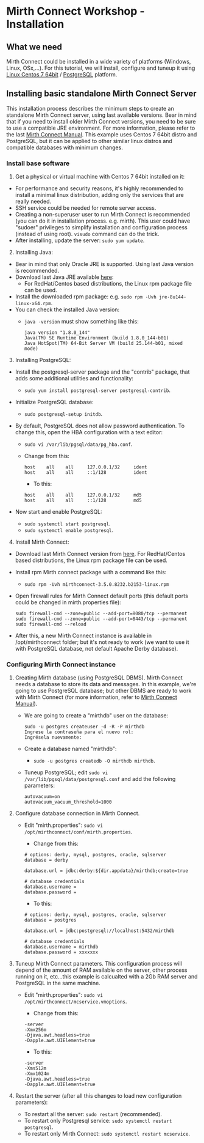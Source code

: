 # Mirth Connect Workshop - Installation

## What we need

Mirth Connect could be installed in a wide variety of platforms (Windows, Linux, OSx,...). For this tutorial, we will install, configure and tuneup it using [Linux Centos 7 64bit](https://www.centos.org) / [PostgreSQL](https://www.postgresql.org) platform.

## Installing basic standalone Mirth Connect Server

This installation process describes the minimum steps to create an standalone Mirth Connect server, using last available versions. Bear in mind that if you need to install older Mirth Connect versions, you need to be sure to use a compatible JRE environment. For more information, please refer to the last [Mirth Connect Manual](https://bridge.nextgen.com/media/3244/mirth-data-sheet-mirth-connect-3-4-user-guide.pdf).
This example uses Centos 7 64bit distro and PostgreSQL, but it can be applied to other similar linux distros and compatible databases with minimum changes.

### Install base software

 1. Get a physical or virtual machine with Centos 7 64bit installed on it:
  * For performance and security reasons, it's highly recommended to install a minimal linux distribution, adding only the services that are really needed.
  * SSH service could be needed for remote server access.
  * Creating a non-superuser user to run Mirth Connect is recommended (you can do it in installation process. e.g. mirth). This user could have "sudoer" privileges to simplify installation and configuration process (instead of using root). `visudo` command can do the trick.
  * After installing, update the server: `sudo yum update`.

 2. Installing Java:
  * Bear in mind that only Oracle JRE is supported. Using last Java version is recommended.
  * Download last Java JRE available [here](http://www.oracle.com/technetwork/java/javase/downloads/index.html):
      * For RedHat/Centos based distributions, the Linux rpm package file can be used.
  * Install the downloaded rpm package: e.g. `sudo rpm -Uvh jre-8u144-linux-x64.rpm`.
  * You can check the installed Java version:
      * `java -version` must show something like this:

        ```
        java version "1.8.0_144"
        Java(TM) SE Runtime Environment (build 1.8.0_144-b01)
        Java HotSpot(TM) 64-Bit Server VM (build 25.144-b01, mixed mode)
        ```

 3. Installing PostgreSQL:
  * Install the postgresql-server package and the "contrib" package, that adds some additional utilities and functionality:
      * `sudo yum install postgresql-server postgresql-contrib`.
  * Initialize PostgreSQL database:
      * `sudo postgresql-setup initdb`.
  * By default, PostgreSQL does not allow password authentication. To change this, open the HBA configuration with a text editor:
      * `sudo vi /var/lib/pgsql/data/pg_hba.conf`.
      * Change from this:

        ```
        host    all    all     127.0.0.1/32     ident
        host    all    all     ::1/128          ident
        ```

        * To this:

        ```
        host    all    all     127.0.0.1/32     md5
        host    all    all     ::1/128          md5
        ```

  * Now start and enable PostgreSQL:
      * `sudo systemctl start postgresql`.
      * `sudo systemctl enable postgresql`.

 4. Install Mirth Connect:
  * Download last Mirth Connect version from [here](https://www.mirth.com/Downloads). For RedHat/Centos based distributions, the Linux rpm package file can be used.
  * Install rpm Mirth connect package with a command like this:
      * `sudo rpm -Uvh mirthconnect-3.5.0.8232.b2153-linux.rpm`
  * Open firewall rules for Mirth Connect default ports (this default ports could be changed in mirth.properties file):

      ```
      sudo firewall-cmd --zone=public --add-port=8080/tcp --permanent
      sudo firewall-cmd --zone=public --add-port=8443/tcp --permanent
      sudo firewall-cmd --reload
      ```
  * After this, a new Mirth Connect instance is available in /opt/mirthconnect folder; but it's not ready to work (we want to use it with PostgreSQL database, not default Apache Derby database).

### Configuring Mirth Connect instance

 1. Creating Mirth database (using PostgreSQL DBMS). Mirth Connect needs a database to store its data and messages. In this example, we're going to use PostgreSQL database; but other DBMS are ready to work with Mirth Connect (for more information, refer to [Mirth Connect Manual](https://bridge.nextgen.com/media/3244/mirth-data-sheet-mirth-connect-3-4-user-guide.pdf)).
    * We are going to create a "mirthdb" user on the database:

        ```
        sudo -u postgres createuser -d -R -P mirthdb
        Ingrese la contraseña para el nuevo rol:
        Ingrésela nuevamente:
        ```

    * Create a database named "mirthdb":
        * `sudo -u postgres createdb -O mirthdb mirthdb`.

    * Tuneup PostgreSQL; edit `sudo vi /var/lib/pgsql/data/postgresql.conf` and add the following parameters:

        ```
        autovacuum=on
        autovacuum_vacuum_threshold=1000
        ```

 2. Configure database connection in Mirth Connect.
    * Edit "mirth.properties": `sudo vi /opt/mirthconnect/conf/mirth.properties`.
        * Change from this:

        ```
        # options: derby, mysql, postgres, oracle, sqlserver
        database = derby

        database.url = jdbc:derby:${dir.appdata}/mirthdb;create=true

        # database credentials
        database.username =
        database.password =
        ```

        * To this:

        ```
        # options: derby, mysql, postgres, oracle, sqlserver
        database = postgres

        database.url = jdbc:postgresql://localhost:5432/mirthdb

        # database credentials
        database.username = mirthdb
        database.password = xxxxxxx
        ```
 3. Tuneup Mirth Connect parameters. This configuration process will depend of the amount of RAM available on the server, other process running on it, etc...this example is calcualted with a 2Gb RAM server and PostgreSQL in the same machine.
    * Edit "mirth.properties": `sudo vi /opt/mirthconnect/mcservice.vmoptions`.
        * Change from this:

        ```
        -server
        -Xmx256m
        -Djava.awt.headless=true
        -Dapple.awt.UIElement=true
        ```

        * To this:
        ```
        -server
        -Xms512m
        -Xmx1024m
        -Djava.awt.headless=true
        -Dapple.awt.UIElement=true
        ```

 4. Restart the server (after all this changes to load new configuration parameters):
    * To restart all the server: `sudo restart` (recommended).
    * To restart only Postgresql service: `sudo systemctl restart postgresql`.
    * To restart only Mirth Connect: `sudo systemctl restart mcservice`.
